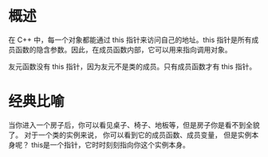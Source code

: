 # 概述
在 C++ 中，每一个对象都能通过 this 指针来访问自己的地址。this 指针是所有成员函数的隐含参数。因此，在成员函数内部，它可以用来指向调用对象。

友元函数没有 this 指针，因为友元不是类的成员。只有成员函数才有 this 指针。

# 经典比喻
当你进入一个房子后，你可以看见桌子、椅子、地板等，但是房子你是看不到全貌了。
对于一个类的实例来说，
你可以看到它的成员函数、成员变量，
但是实例本身呢？
this是一个指针，它时时刻刻指向你这个实例本身。


